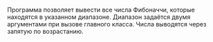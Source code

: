 Программа позволяет вывести все числа Фибоначчи, которые находятся в указанном диапазоне. Диапазон задаётся двумя аргументами при вызове главного класса. Числа выводятся через запятую по возрастанию.